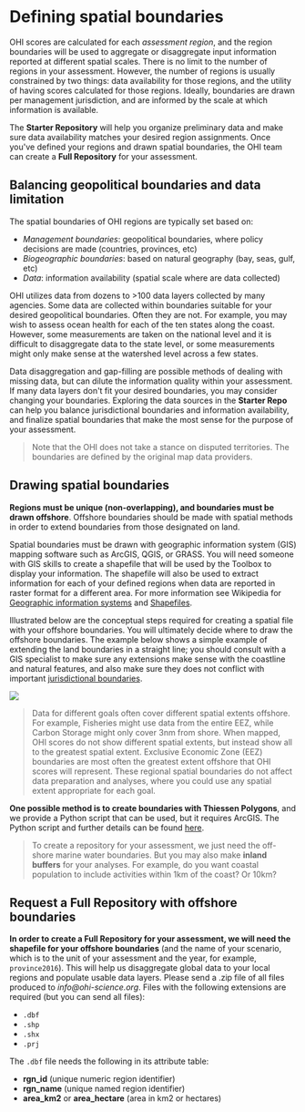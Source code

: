 # Defining spatial boundaries

OHI scores are calculated for each _assessment region_, and the region boundaries will be used to aggregate or disaggregate input information reported at different spatial scales. There is no limit to the number of regions in  your assessment. However, the number of regions is usually constrained by two things: data availability for those regions, and the utility of having scores calculated for those regions. Ideally, boundaries are drawn per management jurisdiction, and are informed by the scale at which information is available.

The **Starter Repository** will help you organize preliminary data and make sure data availability matches your desired region assignments. Once you've defined your regions and drawn spatial boundaries, the OHI team can create a **Full Repository** for your assessment.  

## Balancing geopolitical boundaries and data limitation

The spatial boundaries of OHI regions are typically set based on:

- _Management boundaries_: geopolitical boundaries, where policy decisions are made (countries, provinces, etc)
- _Biogeographic boundaries_: based on natural geography (bay, seas, gulf, etc)
- _Data_: information availability (spatial scale where are data collected)

OHI utilizes data from dozens to >100 data layers collected by many agencies. Some data are collected within boundaries suitable for your desired geopolitical boundaries. Often they are not. For example, you may wish to assess ocean health for each of the ten states along the coast. However, some measurements are taken on the national level and it is difficult to disaggregate data to the state level, or some measurements might only make sense at the watershed level across a few states.

Data disaggregation and gap-filling are possible methods of dealing with missing data, but can dilute the information quality within your assessment. If many data layers don't fit your desired boundaries, you may consider changing your boundaries. Exploring the data sources in the **Starter Repo** can help you balance jurisdictional boundaries and information availability, and finalize spatial boundaries that make the most sense for the purpose of your assessment.

> Note that the OHI does not take a stance on disputed territories. The boundaries are defined by the original map data providers.

## Drawing spatial boundaries

**Regions must be unique (non-overlapping), and boundaries must be drawn offshore**. Offshore boundaries should be made with spatial methods in order to extend boundaries from those designated on land.  

Spatial boundaries must be drawn with geographic information system (GIS) mapping software such as ArcGIS, QGIS, or GRASS. You will need someone with GIS skills to create a shapefile that will be used by the Toolbox to display your information. The shapefile will also be used to extract information for each of your defined regions when data are reported in raster format for a different area. For more information see Wikipedia for [Geographic information systems](https://en.wikipedia.org/wiki/Geographic_information_system) and [Shapefiles](http://en.wikipedia.org/wiki/Shapefile).

Illustrated below are the conceptual steps required for creating a spatial file with your offshore boundaries. You will ultimately decide where to draw the offshore boundaries. The example below shows a simple example of extending the land boundaries in a straight line; you should consult with a GIS specialist to make sure any extensions make sense with the coastline and natural features, and also make sure they does not conflict with important [jurisdictional boundaries](http://ohi-science.org/manual/#strategically-define-spatial-boundaries-balance-information-availability-and-decision-making-scales).

![](https://docs.google.com/drawings/d/17G4bcyoFg8kaEGys_6aA7dQEPVteHPQBk9YQl4iA6Dw/pub?w=960&h=720)

> Data for different goals often cover different spatial extents offshore. For example, Fisheries might use data from the entire EEZ, while Carbon Storage might only cover 3nm from shore. When mapped, OHI scores do not show different spatial extents, but instead show all to the greatest spatial extent. Exclusive Economic Zone (EEZ) boundaries are most often the greatest extent offshore that OHI scores will represent. These regional spatial boundaries do not affect data preparation and analyses, where you could use any spatial extent appropriate for each goal.  

**One possible method is to create boundaries with Thiessen Polygons**, and we provide a Python script that can be used, but it requires ArcGIS. The Python script and further details can be found [here](http://ohi-science.org/pages/create_regions.html).

<!-- It can also be done in [R](http://gis.stackexchange.com/questions/136542/r-function-for-thiessen-polygons).  -->

> To create a repository for your assessment, we just need the off-shore marine water boundaries. But you may also make **inland buffers** for your analyses. For example, do you want coastal population to include activities within 1km of the coast? Or 10km? 

## Request a Full Repository with offshore boundaries

**In order to create a Full Repository for your assessment, we will need the shapefile for your offshore boundaries** (and the name of your scenario, which is to the unit of your assessment and the year, for example, `province2016`). This will help us disaggregate global data to your local regions and populate usable data layers. Please send a .zip file of all files produced to _info@ohi-science.org_. Files with the following extensions are required (but you can send all files):

- `.dbf`
- `.shp`
- `.shx`
- `.prj`

The `.dbf` file needs the following in its attribute table:

- **rgn_id** (unique numeric region identifier)
- **rgn_name** (unique named region identifier)
- **area_km2** or **area_hectare** (area in km2 or hectares)

<!---From Mel: I just looked at what R produces for shapefiles, and it is: .dbf, .prj, .shp, .shx
shp = boundaries
dbf = database (attribute table)
prj = projection information
not sure what shx is....
So I am guessing that is all that is really needed.--->

<!-- Using Thiessen Polygons, offshore boundaries are created with the following steps.

1. Start with land-based boundaries
2. Draw offshore buffers for each region  
3. But the buffers overlap
4. For the Thiessen Polygon approach, the overlap is divided
5. To produce the borders between the regions

![image](https://docs.google.com/drawings/d/17qXZ8Ah6WPYhP1_RQOsIA5gHBNlP8mGAFcDIxkizM58/pub?w=960&h=720) -->

<!-- ## Buffers

When drawing your regions, it is also a good idea to create _inland and offshore_ buffers that will be used to extract data in your assessment. Buffers are not necessary for display in the WebApp but they will be important for later layer preparation. For example, the global assessment used coastal population information, and raster data were available for entire countries. This meant that 'coastal' had to be defined: for global assessments it was defined as 25 miles from the coast. To extract just the coastal population from the population raster file, we created a 25 mile inland buffer for each reporting region. But to extract mangrove data for each region from raster files, global assessments used 1km inland and 1km offshore as the buffer.  

At this point, you may not know which buffers you will need, as they depend on the data available, your goal models and definitions. Some buffers used in the global assessments were 1km inland, 25miles inland, 1km offshore, 3nm offshore.-->
